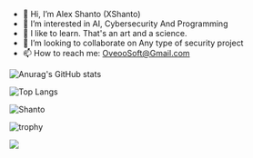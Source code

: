 - 👋 Hi, I’m Alex Shanto (XShanto) 
- 👀 I’m interested in AI, Cybersecurity And Programming
- 🌱 I like to learn. That's an art and a science.
- 💞️ I’m looking to collaborate on Any type of security project
- 📫 How to reach me: OveooSoft@Gmail.com

![Anurag's GitHub stats](https://github-readme-stats.vercel.app/api?username=shanto&show_icons=true&theme=transparent)

![Top Langs](https://github-readme-stats.vercel.app/api/top-langs/?username=Shanto&hide_progress=true)



<p><img align="center" src="https://github-readme-streak-stats.herokuapp.com/?user=Shanto&" alt="Shanto" /></p>

 

![trophy](https://github-profile-trophy.vercel.app/?username=shanto)
<p>
    <img src="https://skillicons.dev/icons?i=c,cs,php,powershell,bash,cpp,django,git,go,java,kubernetes,laravel,mysql,postgres,postman,py,js,html,css,bsd,linux,tailwind,unity,webpack,wordpress,arduino,raspberrypi,redux,react,nextjs,nginx,sqlite,nodejs,gitlab,github,electron,docker,bootstrap,qt,regex,kotlin,visualstudio" />

</p>
